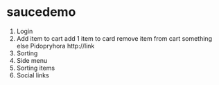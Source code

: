 # saucedemo
1. Login
2. Add item to cart
add 1 item to card
remove item from cart
something else
Pidopryhora http://link
3. Sorting
4. Side menu
5. Sorting items
6. Social links
